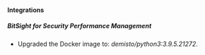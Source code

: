 #### Integrations
##### BitSight for Security Performance Management
- Upgraded the Docker image to: *demisto/python3:3.9.5.21272*.
